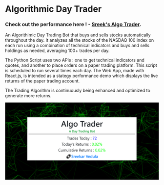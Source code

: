 # Algorithmic Day Trader

### Check out the performance here ! - [Sreek's Algo Trader](https://sreek-trader.herokuapp.com/).

An Algorithimic Day Trading Bot that buys and sells stocks automatically throughout the day. It analyzes all the stocks of the NASDAQ 100 index on each run using a combination of technical indicators and buys and sells holdings as needed, averaging 100+ trades per day. 

The Python Script uses two APIs : one to get technical indicators and quotes, and another to place orders on a paper trading platform. This script is scheduled to run several times each day. The Web App, made with React.js, is intended as a stategy performance demo which displays the live returns of the paper trading account.

The Trading Algorithm is continuously being enhanced and optimized to generate more returns.

![Alt text](public/Trader.png)
